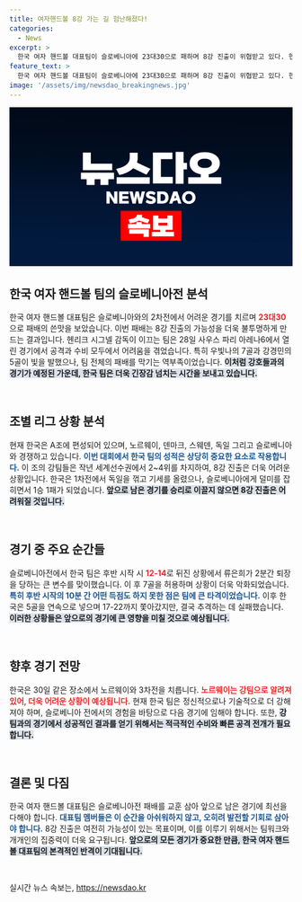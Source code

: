 ```yaml
---
title: 여자핸드볼 8강 가는 길 험난해졌다!
categories:
  - News
excerpt: >
  한국 여자 핸드볼 대표팀이 슬로베니아에 23대30으로 패하며 8강 진출이 위협받고 있다. 헨리크 시그넬 감독의 지도 아래 노르웨이와의 다음 경기에서 반전을 꾀할 수 있을까? 클릭해 더 알아보세요!
feature_text: >
  한국 여자 핸드볼 대표팀이 슬로베니아에 23대30으로 패하며 8강 진출이 위협받고 있다. 헨리크 시그넬 감독의 지도 아래 노르웨이와의 다음 경기에서 반전을 꾀할 수 있을까? 클릭해 더 알아보세요!
image: '/assets/img/newsdao_breakingnews.jpg'
---
```


<p><img src="/assets/img/newsdao_breakingnews.jpg" alt="implanttips 속보" /></p>

<h2 data-ke-size="size26">한국 여자 핸드볼 팀의 슬로베니아전 분석</h2>

<p data-ke-size="size16">한국 여자 핸드볼 대표팀은 슬로베니아와의 2차전에서 어려운 경기를 치르며 <b><span style="color: #ee2323;">23대30</span></b>으로 패배의 쓴맛을 보았습니다. 이번 패배는 8강 진출의 가능성을 더욱 불투명하게 만드는 결과입니다. 헨리크 시그넬 감독이 이끄는 팀은 28일 사우스 파리 아레나6에서 열린 경기에서 공격과 수비 모두에서 어려움을 겪었습니다. 특히 우빛나의 7골과 강경민의 5골이 빛을 발했으나, 팀 전체의 패배를 막기는 역부족이었습니다. <b><span style="background-color: #21538527;">이처럼 강호들과의 경기가 예정된 가운데, 한국 팀은 더욱 긴장감 넘치는 시간을 보내고 있습니다.</span></b></p>

<p data-ke-size="size16">&nbsp;</p>

<h2 data-ke-size="size26">조별 리그 상황 분석</h2>

<p data-ke-size="size16">현재 한국은 A조에 편성되어 있으며, 노르웨이, 덴마크, 스웨덴, 독일 그리고 슬로베니아와 경쟁하고 있습니다. <b><span style="color: #1a5490;">이번 대회에서 한국 팀의 성적은 상당히 중요한 요소로 작용합니다.</span></b> 이 조의 강팀들은 작년 세계선수권에서 2~4위를 차지하여, 8강 진출은 더욱 어려운 상황입니다. 한국은 1차전에서 독일을 꺾고 기세를 올렸으나, 슬로베니아에게 덜미를 잡히면서 1승 1패가 되었습니다. <b><span style="background-color: #21538527;">앞으로 남은 경기를 승리로 이끌지 않으면 8강 진출은 어려워질 것입니다.</span></b></p>

<p data-ke-size="size16">&nbsp;</p>

<h2 data-ke-size="size26">경기 중 주요 순간들</h2>

<p data-ke-size="size16">슬로베니아전에서 한국 팀은 후반 시작 시 <b><span style="color: #ee2323;">12-14</span></b>로 뒤진 상황에서 류은희가 2분간 퇴장을 당하는 큰 변수를 맞이했습니다. 이 후 7골을 허용하며 상황이 더욱 악화되었습니다. <b><span style="color: #1a5490;">특히 후반 시작의 10분 간 어떤 득점도 하지 못한 점은 팀에 큰 타격이었습니다.</span></b> 이후 한국은 5골을 연속으로 넣으며 17-22까지 쫓아갔지만, 결국 추격하는 데 실패했습니다. <b><span style="background-color: #21538527;">이러한 상황들은 앞으로의 경기에 큰 영향을 미칠 것으로 예상됩니다.</span></b></p>

<p data-ke-size="size16">&nbsp;</p>

<h2 data-ke-size="size26">향후 경기 전망</h2>

<p data-ke-size="size16">한국은 30일 같은 장소에서 노르웨이와 3차전을 치릅니다. <b><span style="color: #ee2323;">노르웨이는 강팀으로 알려져 있어, 더욱 어려운 상황이 예상됩니다.</span></b> 현재 한국 팀은 정신적으로나 기술적으로 더 강해져야 하며, 슬로베니아 전에서의 경험을 바탕으로 다음 경기에 임해야 합니다. 또한, <b><span style="background-color: #21538527;">강팀과의 경기에서 성공적인 결과를 얻기 위해서는 적극적인 수비와 빠른 공격 전개가 필요합니다.</span></b></p>

<p data-ke-size="size16">&nbsp;</p>

<h2 data-ke-size="size26">결론 및 다짐</h2>

<p data-ke-size="size16">한국 여자 핸드볼 대표팀은 슬로베니아전 패배를 교훈 삼아 앞으로 남은 경기에 최선을 다해야 합니다. <b><span style="color: #1a5490;">대표팀 멤버들은 이 순간을 아쉬워하지 않고, 오히려 발전할 기회로 삼아야 합니다.</span></b> 8강 진출은 여전히 가능성이 있는 목표이며, 이를 이루기 위해서는 팀워크와 개개인의 집중력이 더욱 요구됩니다. <b><span style="background-color: #21538527;">앞으로의 모든 경기가 중요한 만큼, 한국 여자 핸드볼 대표팀의 본격적인 반격이 기대됩니다.</span></b></p>

<p data-ke-size="size16">&nbsp;</p>
실시간 뉴스 속보는, <a href="https://newsdao.kr" rel="dofollow">https://newsdao.kr</a>


